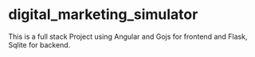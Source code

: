 # digital_marketing_simulator
This is a full stack Project using Angular and Gojs for frontend and Flask, Sqlite for backend.
